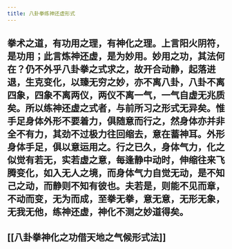 ```yaml
---
title: 八卦拳练神还虚形式
---
```


## 拳术之道，有功用之理，有神化之理。上言阳火阴符，是功用；此言炼神还虚，是为妙用。妙用之功，其法何在？仍不外乎八卦拳之式求之，故开合动静，起落进退，生克变化，以臻无穷之妙，亦不离八卦，八卦不离四象，四象不离两仪，两仪不离一气，一气自虚无兆质矣。所以练神还虚之式者，与前所习之形式无异矣。惟手足身体外形不要着力，俱随意而行之，然身体亦并非全不有力，其劲不过极力往回缩去，意在蓄神耳。外形身体手足，俱以意运用之。行之已久，身体气力，化之似觉有若无，实若虚之意，每逢静中动时，伸缩往来飞腾变化，如入无人之境，而身体气力自觉无动，是不知己之动，而静则不知有彼也。夫若是，则能不见而章，不动而变，无为而成，至拳无拳，意无意，无形无象，无我无他，练神还虚，神化不测之妙道得矣。

## [[八卦拳神化之功借天地之气候形式法]]

